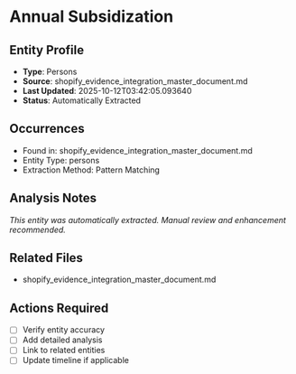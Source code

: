 # Annual Subsidization

## Entity Profile
- **Type**: Persons
- **Source**: shopify_evidence_integration_master_document.md
- **Last Updated**: 2025-10-12T03:42:05.093640
- **Status**: Automatically Extracted

## Occurrences
- Found in: shopify_evidence_integration_master_document.md
- Entity Type: persons
- Extraction Method: Pattern Matching

## Analysis Notes
*This entity was automatically extracted. Manual review and enhancement recommended.*

## Related Files
- shopify_evidence_integration_master_document.md

## Actions Required
- [ ] Verify entity accuracy
- [ ] Add detailed analysis
- [ ] Link to related entities
- [ ] Update timeline if applicable
